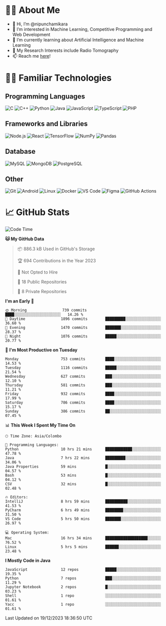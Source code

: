 # 🙋‍♂️ About Me
- 👋 Hi, I’m @nipunchamikara
- 👀 I’m interested in Machine Learning, Competitive Programming and Web Development
- 🌱 I’m currently learning about Artificial Intelligence and Machine Learning
- 📜 My Research Interests include Radio Tomography
- 📫 Reach me [here](mailto:nipunchamikara@yahoo.com)!

# 👨‍💻 Familiar Technologies

## Programming Languages
![C](https://img.icons8.com/color/48/000000/c-programming.png "C")
![C++](https://img.icons8.com/color/48/000000/c-plus-plus-logo.png "C++")
![Python](https://img.icons8.com/color/48/000000/python.png "Python")
![Java](https://img.icons8.com/color/48/000000/java-coffee-cup-logo.png "Java")
![JavaScript](https://img.icons8.com/color/48/000000/javascript.png "JavaScript")
![TypeScript](https://img.icons8.com/color/48/000000/typescript.png "TypeScript")
![PHP](https://img.icons8.com/officel/48/000000/php-logo.png "PHP")

## Frameworks and Libraries
![Node.js](https://img.icons8.com/color/48/000000/nodejs.png "Node.js")
![React](https://img.icons8.com/officel/48/000000/react.png "React")
![TensorFlow](https://img.icons8.com/color/48/000000/tensorflow.png "TensorFlow")
![NumPy](https://img.icons8.com/color/48/000000/numpy.png "NumPy")
![Pandas](https://img.icons8.com/color/48/000000/pandas.png "Pandas")

## Database
![MySQL](https://img.icons8.com/color/48/000000/mysql-logo.png "MySQL")
![MongoDB](https://img.icons8.com/color/48/000000/mongodb.png "MongoDB")
![PostgreSQL](https://img.icons8.com/color/48/000000/postgreesql.png "PostgreSQL")

## Other
![Git](https://img.icons8.com/color/48/000000/git.png "Git")
![Android](https://img.icons8.com/color/48/000000/android-os.png "Android")
![Linux](https://img.icons8.com/color/48/000000/linux.png "Linux")
![Docker](https://img.icons8.com/color/48/000000/docker.png "Docker")
![VS Code](https://img.icons8.com/color/48/000000/visual-studio-code-2019.png "VS Code")
![Figma](https://img.icons8.com/color/48/000000/figma.png "Figma")
![GitHub Actions](https://img.icons8.com/color/48/000000/github.png "GitHub Actions")

# 📈 GitHub Stats

<!--START_SECTION:waka-->
![Code Time](http://img.shields.io/badge/Code%20Time-281%20hrs%2013%20mins-blue)

**🐱 My GitHub Data** 

> 📦 886.3 kB Used in GitHub's Storage 
 > 
> 🏆 694 Contributions in the Year 2023
 > 
> 🚫 Not Opted to Hire
 > 
> 📜 18 Public Repositories 
 > 
> 🔑 8 Private Repositories 
 > 
**I'm an Early 🐤** 

```text
🌞 Morning                739 commits         ████░░░░░░░░░░░░░░░░░░░░░   14.26 % 
🌆 Daytime                1896 commits        █████████░░░░░░░░░░░░░░░░   36.60 % 
🌃 Evening                1470 commits        ███████░░░░░░░░░░░░░░░░░░   28.37 % 
🌙 Night                  1076 commits        █████░░░░░░░░░░░░░░░░░░░░   20.77 % 
```
📅 **I'm Most Productive on Tuesday** 

```text
Monday                   753 commits         ████░░░░░░░░░░░░░░░░░░░░░   14.53 % 
Tuesday                  1116 commits        █████░░░░░░░░░░░░░░░░░░░░   21.54 % 
Wednesday                627 commits         ███░░░░░░░░░░░░░░░░░░░░░░   12.10 % 
Thursday                 581 commits         ███░░░░░░░░░░░░░░░░░░░░░░   11.21 % 
Friday                   932 commits         ████░░░░░░░░░░░░░░░░░░░░░   17.99 % 
Saturday                 786 commits         ████░░░░░░░░░░░░░░░░░░░░░   15.17 % 
Sunday                   386 commits         ██░░░░░░░░░░░░░░░░░░░░░░░   07.45 % 
```


📊 **This Week I Spent My Time On** 

```text
🕑︎ Time Zone: Asia/Colombo

💬 Programming Languages: 
Python                   10 hrs 21 mins      ████████████░░░░░░░░░░░░░   47.78 % 
Java                     7 hrs 22 mins       █████████░░░░░░░░░░░░░░░░   34.06 % 
Java Properties          59 mins             █░░░░░░░░░░░░░░░░░░░░░░░░   04.57 % 
Bash                     53 mins             █░░░░░░░░░░░░░░░░░░░░░░░░   04.12 % 
CSV                      32 mins             █░░░░░░░░░░░░░░░░░░░░░░░░   02.48 % 

🔥 Editors: 
IntelliJ                 8 hrs 59 mins       ██████████░░░░░░░░░░░░░░░   41.53 % 
PyCharm                  6 hrs 49 mins       ████████░░░░░░░░░░░░░░░░░   31.50 % 
VS Code                  5 hrs 50 mins       ███████░░░░░░░░░░░░░░░░░░   26.97 % 

💻 Operating System: 
Mac                      16 hrs 34 mins      ███████████████████░░░░░░   76.52 % 
Linux                    5 hrs 5 mins        ██████░░░░░░░░░░░░░░░░░░░   23.48 % 
```

**I Mostly Code in Java** 

```text
JavaScript               12 repos            █████░░░░░░░░░░░░░░░░░░░░   19.35 % 
Python                   7 repos             ███░░░░░░░░░░░░░░░░░░░░░░   11.29 % 
Jupyter Notebook         2 repos             █░░░░░░░░░░░░░░░░░░░░░░░░   03.23 % 
Shell                    1 repo              ░░░░░░░░░░░░░░░░░░░░░░░░░   01.61 % 
Yacc                     1 repo              ░░░░░░░░░░░░░░░░░░░░░░░░░   01.61 % 
```




 Last Updated on 19/12/2023 18:36:50 UTC
<!--END_SECTION:waka-->

